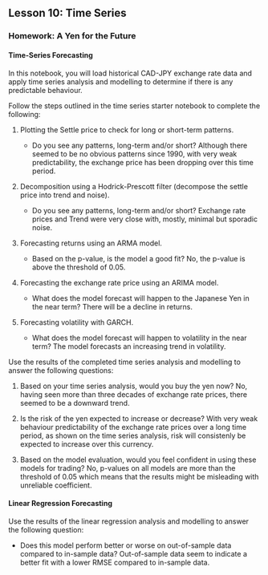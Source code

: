## Lesson 10: Time Series

### Homework: A Yen for the Future

#### Time-Series Forecasting

In this notebook, you will load historical CAD-JPY exchange rate data and apply time series analysis and modelling to determine if there is any predictable behaviour.

Follow the steps outlined in the time series starter notebook to complete the following:

1. Plotting the Settle price to check for long or short-term patterns.
   
    * Do you see any patterns, long-term and/or short?
        Although there seemed to be no obvious patterns since 1990, with very weak predictability, the exchange price has been dropping over this time period.

2. Decomposition using a Hodrick-Prescott filter (decompose the settle price into trend and noise).
    
     *  Do you see any patterns, long-term and/or short?
         Exchange rate prices and Trend were very close with, mostly, minimal but sporadic noise.

3. Forecasting returns using an ARMA model.
    
    * Based on the p-value, is the model a good fit?
        No, the p-value is above the threshold of 0.05.

4. Forecasting the exchange rate price using an ARIMA model.
    
    * What does the model forecast will happen to the Japanese Yen in the near term?
        There will be a decline in returns.

5. Forecasting volatility with GARCH.
   
    * What does the model forecast will happen to volatility in the near term?
        The model forecasts an increasing trend in volatility.

Use the results of the completed time series analysis and modelling to answer the following questions:

1. Based on your time series analysis, would you buy the yen now?
    No, having seen more than three decades of exchange rate prices, there seemed to be a downward trend.
    
2. Is the risk of the yen expected to increase or decrease?
    With very weak behaviour predictability of the exchange rate prices over a long time period, as shown on the time series analysis, risk will consistenly be expected to increase over this currency. 
    
3. Based on the model evaluation, would you feel confident in using these models for trading?
    No, p-values on all models are more than the threshold of 0.05 which means that the results might be misleading with unreliable coefficient.


#### Linear Regression Forecasting

Use the results of the linear regression analysis and modelling to answer the following question:

* Does this model perform better or worse on out-of-sample data compared to in-sample data?
    Out-of-sample data seem to indicate a better fit with a lower RMSE compared to in-sample data.


